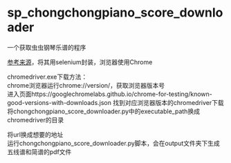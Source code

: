 # sp_chongchongpiano_score_downloader
一个获取虫虫钢琴乐谱的程序

[参考来源](https://www.52pojie.cn/thread-1470976-1-1.html)，将其用selenium封装，浏览器使用Chrome

chromedriver.exe下载方法：  
chrome浏览器运行chrome://version/，获取浏览器版本号  
进入页面https://googlechromelabs.github.io/chrome-for-testing/known-good-versions-with-downloads.json
找到对应浏览器版本的chromedriver下载  
将chongchongpiano_score_downloader.py中的executable_path换成chromedriver的目录

将url换成想要的地址  
运行chongchongpiano_score_downloader.py脚本，会在output文件夹下生成五线谱和简谱的pdf文件




